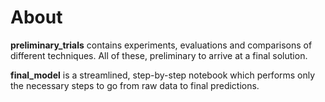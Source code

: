 # About

**preliminary_trials** contains experiments, evaluations and comparisons of different techniques. All of these, preliminary to arrive at a final solution.

**final_model** is a streamlined, step-by-step notebook which performs only the necessary steps to go from raw data to final predictions.

